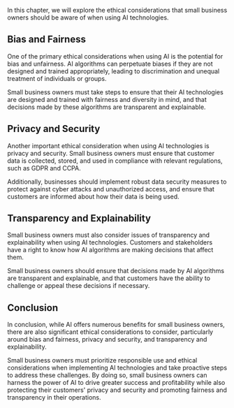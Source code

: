 
In this chapter, we will explore the ethical considerations that small business owners should be aware of when using AI technologies.

Bias and Fairness
-----------------

One of the primary ethical considerations when using AI is the potential for bias and unfairness. AI algorithms can perpetuate biases if they are not designed and trained appropriately, leading to discrimination and unequal treatment of individuals or groups.

Small business owners must take steps to ensure that their AI technologies are designed and trained with fairness and diversity in mind, and that decisions made by these algorithms are transparent and explainable.

Privacy and Security
--------------------

Another important ethical consideration when using AI technologies is privacy and security. Small business owners must ensure that customer data is collected, stored, and used in compliance with relevant regulations, such as GDPR and CCPA.

Additionally, businesses should implement robust data security measures to protect against cyber attacks and unauthorized access, and ensure that customers are informed about how their data is being used.

Transparency and Explainability
-------------------------------

Small business owners must also consider issues of transparency and explainability when using AI technologies. Customers and stakeholders have a right to know how AI algorithms are making decisions that affect them.

Small business owners should ensure that decisions made by AI algorithms are transparent and explainable, and that customers have the ability to challenge or appeal these decisions if necessary.

Conclusion
----------

In conclusion, while AI offers numerous benefits for small business owners, there are also significant ethical considerations to consider, particularly around bias and fairness, privacy and security, and transparency and explainability.

Small business owners must prioritize responsible use and ethical considerations when implementing AI technologies and take proactive steps to address these challenges. By doing so, small business owners can harness the power of AI to drive greater success and profitability while also protecting their customers' privacy and security and promoting fairness and transparency in their operations.
